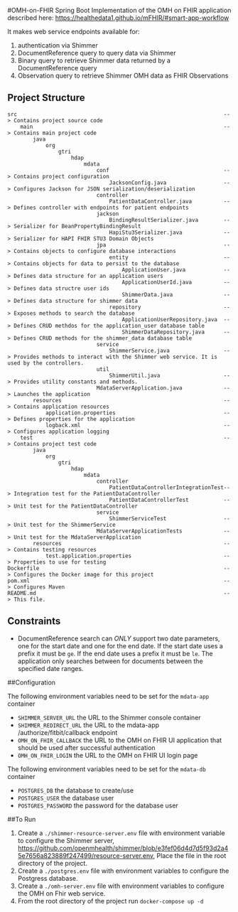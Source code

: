 #OMH-on-FHIR
Spring Boot Implementation of the OMH on FHIR application described here: https://healthedata1.github.io/mFHIR/#smart-app-workflow

It makes web service endpoints available for:
1) authentication via Shimmer
2) DocumentReference query to query data via Shimmer
3) Binary query to retrieve Shimmer data returned by a DocumentReference query
4) Observation query to retrieve Shimmer OMH data as FHIR Observations

## Project Structure
```
src                                                                 --> Contains project source code
    main                                                            --> Contains main project code
        java
            org
                gtri
                    hdap
                        mdata
                            conf                                    --> Contains project configuration
                                JacksonConfig.java                  --> Configures Jackson for JSON serialization/deserialization
                            controller
                                PatientDataController.java          --> Defines controller with endpoints for patient endpoints
                            jackson
                                BindingResultSerializer.java        --> Serializer for BeanPropertyBindingResult
                                HapiStu3Serializer.java             --> Serializer for HAPI FHIR STU3 Domain Objects
                            jpa                                     --> Contains objects to configure database interactions
                                entity                              --> Contains objects for data to persist to the database
                                    ApplicationUser.java            --> Defines data structure for an application users
                                    ApplicationUserId.java          --> Defines data structre user ids
                                    ShimmerData.java                --> Defines data structure for shimmer data
                                repository                          --> Exposes methods to search the database
                                    ApplicationUserRepository.java  --> Defines CRUD methdos for the application_user database table
                                    ShimmerDataRepository.java      --> Defines CRUD methods for the shimmer_data database table
                            service
                                ShimmerService.java                 --> Provides methods to interact with the Shimmer web service. It is used by the controllers.
                            util
                                ShimmerUtil.java                    --> Provides utility constants and methods.
                            MdataServerApplication.java             --> Launches the application
        resources                                                   --> Contains application resources
            application.properties                                  --> Defines properties for the application
            logback.xml                                             --> Configures application logging
    test                                                            --> Contains project test code
        java
            org
                gtri
                    hdap
                        mdata
                            controller
                                PatientDataControllerIntegrationTest--> Integration test for the PatientDataController
                                PatientDataControllerTest           --> Unit test for the PatientDataController
                            service
                                ShimmerServiceTest                  --> Unit test for the ShimmerService
                            MdataServerApplicationTests             --> Unit test for the MdataServerApplication
        resources                                                   --> Contains testing resources
            test.application.properties                             --> Properties to use for testing
Dockerfile                                                          --> Configures the Docker image for this project
pom.xml                                                             --> Configures Maven
README.md                                                           --> This file.
```

## Constraints

- DocumentReference search can *ONLY* support two date parameters, one for the start date and one for the end date.
If the start date uses a prefix it must be `ge`. If the end date uses a prefix it must be `le`. The application only searches
between for documents between the specified date ranges.

##Configuration

The following environment variables need to be set for the `mdata-app` container
- `SHIMMER_SERVER_URL` the URL to the Shimmer console container
- `SHIMMER_REDIRECT_URL` the URL to the mdata-app /authorize/fitbit/callback endpoint
- `OMH_ON_FHIR_CALLBACK` the URL to the OMH on FHIR UI application that should be used after successful authentication
- `OMH_ON_FHIR_LOGIN` the URL to the OMH on FHIR UI login page

The following environment variables need to be set for the `mdata-db` container
- `POSTGRES_DB` the database to create/use
- `POSTGRES_USER` the database user
- `POSTGRES_PASSWORD` the password for the database user

##To Run

1) Create a `./shimmer-resource-server.env` file with environment variable to configure the Shimmer server, https://github.com/openmhealth/shimmer/blob/e3fef06d4d7d5f93d2a45e7656a823889f247499/resource-server.env, Place the file in the root directory of the project.
2) Create a `./postgres.env` file with environment variables to configure the Postgress database.
3) Create a `./omh-server.env` file with environment variables to configure the OMH on Fhir web service.
3) From the root directory of the project run `docker-compose up -d`
